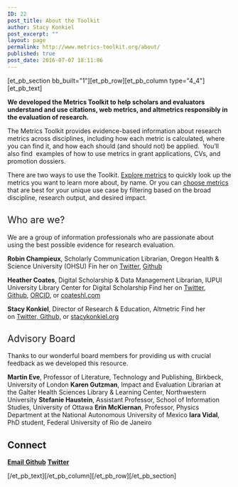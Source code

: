 ```yaml
---
ID: 22
post_title: About the Toolkit
author: Stacy Konkiel
post_excerpt: ""
layout: page
permalink: http://www.metrics-toolkit.org/about/
published: true
post_date: 2016-07-07 18:11:06
---
```

[et_pb_section bb_built="1"][et_pb_row][et_pb_column type="4_4"][et_pb_text]

<strong>We developed the Metrics Toolkit to help scholars and evaluators understand and use citations, web metrics, and altmetrics responsibly in the evaluation of research. </strong>

<span style="font-weight: 400;">The Metrics Toolkit provides evidence-based information about research metrics across disciplines, including how each metric is calculated, where you can find it, and how each should (and should not) be applied.  You’ll also find  examples of how to use metrics in grant applications, CVs, and promotion dossiers.</span>

<span style="font-weight: 400;">There are two ways to use the Toolkit. <a href="http://metrics-toolkit.org/explore-metrics">Explore metrics</a> to quickly look up the metrics you want to learn more about, by name. Or you can <a href="http://metrics-toolkit.org/choose-metrics/">choose metrics</a> that are best for your unique use case by filtering based on the broad discipline, research output, and desired impact.</span>
<h2><span style="font-weight: 400;">Who are we?</span></h2>
<span style="font-weight: 400;">We are a group of information professionals who are passionate about using the best possible evidence for research evaluation.</span>

<span style="font-weight: 400;"><strong>Robin Champieux</strong>, Scholarly Communication Librarian, Oregon Health &amp; Science University (OHSU)
Fin her on <a href="https://twitter.com/rchampieux">Twitter</a>, <a href="https://github.com/rchampieux">Github</a></span>

<span style="font-weight: 400;"><strong>Heather Coates</strong>, Digital Scholarship &amp; Data Management Librarian, IUPUI University Library Center for Digital Scholarship
Find her on <a href="https://twitter.com/iandpangurban">Twitter</a>, <a href="https://github.com/coateshl">Github</a>, </span><span style="font-weight: 400;"><a href="http://orcid.org/0000-0003-4290-6997">ORCID</a>, or </span><a href="http://coateshl.com/"><span style="font-weight: 400;">coateshl.com</span></a>

<span style="font-weight: 400;"><strong>Stacy Konkiel</strong>, Director of Research &amp; Education, Altmetric
Find her on </span><a href="http://twitter.com/skonkiel"><span style="font-weight: 400;">Twitter, </span></a><a href="https://github.com/skonkiel/"><span style="font-weight: 400;">Github,</span></a> or <a href="http://stacykonkiel.org"><span style="font-weight: 400;">stacykonkiel.org</span></a>
<h2><span style="font-weight: 400;">Advisory Board</span></h2>
<span style="font-weight: 400;">Thanks to our wonderful board members for providing us with crucial feedback as we developed this resource.</span>

<span style="font-weight: 400;"><strong>Martin Eve</strong>, Professor of Literature, Technology and Publishing, Birkbeck, University of London</span><span style="font-weight: 400;">
</span><span style="font-weight: 400;"><strong>Karen Gutzman</strong>, Impact and Evaluation Librarian at the Galter Health Sciences Library &amp; Learning Center, Northwestern University</span><span style="font-weight: 400;">
</span><span style="font-weight: 400;"><strong>Stefanie Haustein</strong>, Assistant Professor, School of Information Studies, University of Ottawa
</span><span style="font-weight: 400;"><strong>Erin McKiernan</strong>, Professor, Physics Department at the National Autonomous University of Mexico
</span><span style="font-weight: 400;"><strong>Iara Vidal</strong>, PhD student, Federal University of Rio de Janeiro</span>
<h2>Connect</h2>
<span style="font-weight: 400;"><a href="mailto:metricstoolkit@gmail.com"><strong>Email</strong>
</a></span><strong><a href="https://github.com/Metrics-Toolkit/Metrics-Toolkit">Github</a></strong>
<strong><a href="https://twitter.com/Metrics_Toolkit">Twitter</a></strong>

[/et_pb_text][/et_pb_column][/et_pb_row][/et_pb_section]